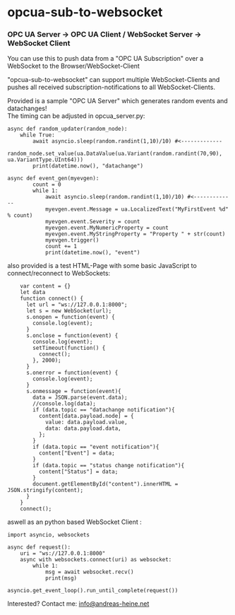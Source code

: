 # opcua-sub-to-websocket  
### OPC UA Server -> OPC UA Client / WebSocket Server -> WebSocket Client   
  
You can use this to push data from a "OPC UA Subscription" over a WebSocket to the Browser/WebSocket-Client  
  
"opcua-sub-to-websocket" can support multiple WebSocket-Clients and pushes all received subscription-notifications to all WebSocket-Clients.
  
Provided is a sample "OPC UA Server" which generates random events and datachanges!  
The timing can be adjusted in opcua_server.py:
```
async def random_updater(random_node):
    while True:
        await asyncio.sleep(random.randint(1,10)/10) #<-------------
        random_node.set_value(ua.DataValue(ua.Variant(random.randint(70,90), ua.VariantType.UInt64)))
        print(datetime.now(), "datachange")

async def event_gen(myevgen):
        count = 0
        while 1:
            await asyncio.sleep(random.randint(1,10)/10) #<-------------
            myevgen.event.Message = ua.LocalizedText("MyFirstEvent %d" % count)
            myevgen.event.Severity = count
            myevgen.event.MyNumericProperty = count
            myevgen.event.MyStringProperty = "Property " + str(count)
            myevgen.trigger()
            count += 1
            print(datetime.now(), "event")
```

also provided is a test HTML-Page with some basic JavaScript to connect/reconnect to WebSockets:   
```
    var content = {}
    let data
    function connect() {
      let url = "ws://127.0.0.1:8000";
      let s = new WebSocket(url);
      s.onopen = function(event) {
        console.log(event);
      }
      s.onclose = function(event) {
        console.log(event);
        setTimeout(function() {
          connect();
        }, 2000);
      }
      s.onerror = function(event) {
        console.log(event);
      }
      s.onmessage = function(event){
        data = JSON.parse(event.data);
        //console.log(data);
        if (data.topic == "datachange notification"){
          content[data.payload.node] = {
            value: data.payload.value,
            data: data.payload.data,
          };
        }
        if (data.topic == "event notification"){
          content["Event"] = data;
        }
        if (data.topic == "status change notification"){
          content["Status"] = data;
        }
        document.getElementById("content").innerHTML = JSON.stringify(content);
      }
    }
    connect();
```
  
aswell as an python based WebSocket Client :  
  
```
import asyncio, websockets

async def request():
    uri = "ws://127.0.0.1:8000"
    async with websockets.connect(uri) as websocket:
        while 1:
            msg = await websocket.recv()
            print(msg)

asyncio.get_event_loop().run_until_complete(request())
```
  
  
  
Interested? Contact me: info@andreas-heine.net
